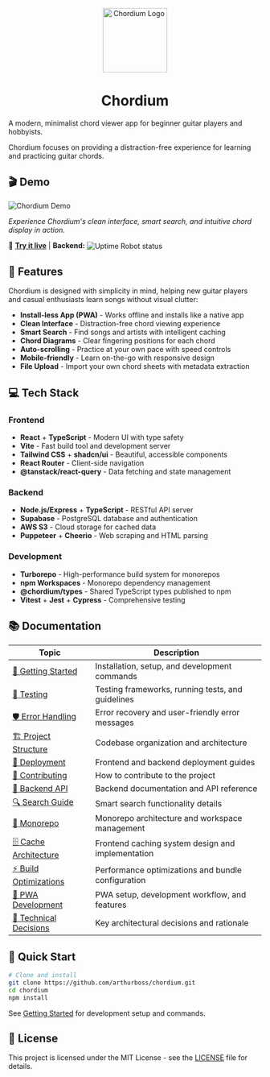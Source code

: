 <p align="center">
  <img src="https://arthurboss.github.io/chordium-static/favicon-180.png" alt="Chordium Logo" height="128">
</p>

<h1 align="center">Chordium</h1>

A modern, minimalist chord viewer app for beginner guitar players and hobbyists.

Chordium focuses on providing a distraction-free experience for learning and practicing guitar chords.

## 🎬 Demo

![Chordium Demo](./assets/chordium-demo.gif)

_Experience Chordium's clean interface, smart search, and intuitive chord display in action._

🎵 **[Try it live](https://chordium.vercel.app)** | **Backend:** <img src="https://img.shields.io/uptimerobot/status/m801354672-a38337401e6a3b2dc13e16b9" alt="Uptime Robot status" style="vertical-align: middle;" />

## 🎯 Features

Chordium is designed with simplicity in mind, helping new guitar players and casual enthusiasts learn songs without visual clutter:

- **Install-less App (PWA)** - Works offline and installs like a native app
- **Clean Interface** - Distraction-free chord viewing experience
- **Smart Search** - Find songs and artists with intelligent caching
- **Chord Diagrams** - Clear fingering positions for each chord
- **Auto-scrolling** - Practice at your own pace with speed controls
- **Mobile-friendly** - Learn on-the-go with responsive design
- **File Upload** - Import your own chord sheets with metadata extraction

## 💻 Tech Stack

### Frontend

- **React** + **TypeScript** - Modern UI with type safety
- **Vite** - Fast build tool and development server
- **Tailwind CSS** + **shadcn/ui** - Beautiful, accessible components
- **React Router** - Client-side navigation
- **@tanstack/react-query** - Data fetching and state management

### Backend

- **Node.js/Express** + **TypeScript** - RESTful API server
- **Supabase** - PostgreSQL database and authentication
- **AWS S3** - Cloud storage for cached data
- **Puppeteer** + **Cheerio** - Web scraping and HTML parsing

### Development

- **Turborepo** - High-performance build system for monorepos
- **npm Workspaces** - Monorepo dependency management
- **@chordium/types** - Shared TypeScript types published to npm
- **Vitest** + **Jest** + **Cypress** - Comprehensive testing

## 📚 Documentation

| Topic                                                          | Description                                        |
| -------------------------------------------------------------- | -------------------------------------------------- |
| [🚀 Getting Started](./docs/getting-started.md)                | Installation, setup, and development commands      |
| [🧪 Testing](./docs/testing.md)                                | Testing frameworks, running tests, and guidelines  |
| [🛡️ Error Handling](./docs/error-handling.md)                  | Error recovery and user-friendly error messages    |
| [🏗️ Project Structure](./docs/project-structure.md)            | Codebase organization and architecture             |
| [🚀 Deployment](./docs/deployment.md)                          | Frontend and backend deployment guides             |
| [🤝 Contributing](./CONTRIBUTING.md)                           | How to contribute to the project                   |
| [📖 Backend API](./backend/README.md)                          | Backend documentation and API reference            |
| [🔍 Search Guide](./docs/search-guide.md)                      | Smart search functionality details                 |
| [🏢 Monorepo](./docs/MONOREPO.md)                              | Monorepo architecture and workspace management     |
| [🗄️ Cache Architecture](./docs/cache-architecture.md)          | Frontend caching system design and implementation  |
| [⚡ Build Optimizations](./docs/build-optimizations.md)        | Performance optimizations and bundle configuration |
| [📱 PWA Development](./docs/getting-started.md#pwa-development) | PWA setup, development workflow, and features      |
| [🧠 Technical Decisions](./docs/technical-decisions/README.md) | Key architectural decisions and rationale          |

## 🚀 Quick Start

```sh
# Clone and install
git clone https://github.com/arthurboss/chordium.git
cd chordium
npm install
```

See [Getting Started](./docs/getting-started.md) for development setup and commands.

## 📝 License

This project is licensed under the MIT License - see the [LICENSE](./LICENSE) file for details.
